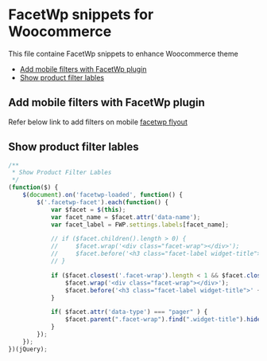 # FacetWp snippets for Woocommerce

This file containe FacetWp snippets to enhance Woocommerce theme

- [Add mobile filters with FacetWp plugin](#add-mobile-filters-with-facetwp-plugin)
- [Show product filter lables](#show-product-filter-lables)

## Add mobile filters with FacetWp plugin
Refer below link to add filters on mobile
[facetwp flyout](https://facetwp.com/add-ons/flyout/)

## Show product filter lables

```javascript
/**
 * Show Product Filter Lables
 */
(function($) {
    $(document).on('facetwp-loaded', function() {
        $('.facetwp-facet').each(function() {
            var $facet = $(this);
            var facet_name = $facet.attr('data-name');
            var facet_label = FWP.settings.labels[facet_name];

            // if ($facet.children().length > 0) {
            //     $facet.wrap('<div class="facet-wrap"></div>');
            //     $facet.before('<h3 class="facet-label widget-title">Filter By ' + facet_label + '</h3>');
            // }

            if ($facet.closest('.facet-wrap').length < 1 && $facet.closest('.facetwp-flyout').length < 1) {
                $facet.wrap('<div class="facet-wrap"></div>');
                $facet.before('<h3 class="facet-label widget-title">' + facet_label + '</h3>');
            }

            if( $facet.attr('data-type') === "pager" ) {
            	$facet.parent(".facet-wrap").find(".widget-title").hide();
            }
        });
    });
})(jQuery);
```